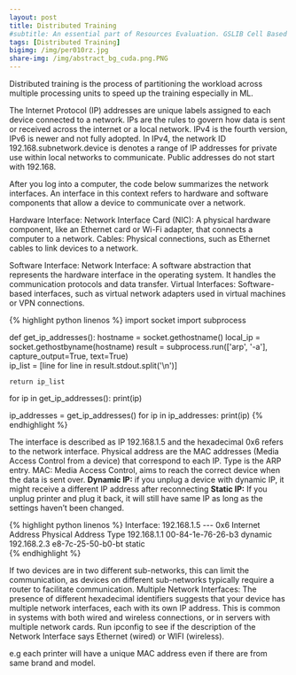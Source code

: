 ```yaml
---
layout: post
title: Distributed Training
#subtitle: An essential part of Resources Evaluation. GSLIB Cell Based Method.
tags: [Distributed Training]
bigimg: /img/per010rz.jpg
share-img: /img/abstract_bg_cuda.png.PNG
---
```


Distributed training is the process of partitioning the workload 
across multiple processing units to speed up the training especially
in ML.

The Internet Protocol (IP) addresses are unique labels assigned to each device connected to a network. IPs
 are the rules to govern how data is sent or received across the internet or a local network. IPv4 is the 
 fourth version, IPv6 is newer and not fully adopted. In IPv4, the network ID 192.168.subnetwork.device is denotes a range 
 of IP addresses for private use within local networks to communicate. Public addresses do not start with 192.168.
 
After you log into a computer, the code below summarizes the network interfaces. An interface in this context 
refers to hardware and software components that allow a device to communicate over a network. 

Hardware Interface:
Network Interface Card (NIC): A physical hardware component, like an Ethernet card or Wi-Fi adapter, that connects a computer to a network.
Cables: Physical connections, such as Ethernet cables to link devices to a network.

Software Interface:
Network Interface: A software abstraction that represents the hardware interface in the operating system. It handles the communication protocols and data transfer.
Virtual Interfaces: Software-based interfaces, such as virtual network adapters used in virtual machines or VPN connections.

{% highlight python linenos %}
import socket
import subprocess

def get_ip_addresses():
    hostname = socket.gethostname()
    local_ip = socket.gethostbyname(hostname)
    result = subprocess.run(['arp', '-a'], capture_output=True, text=True)  
    ip_list = [line for line in result.stdout.split('\n')]
    
    return ip_list

for ip in get_ip_addresses():
    print(ip)

ip_addresses = get_ip_addresses()
for ip in ip_addresses:
    print(ip)
{% endhighlight %}

The interface is described as IP 192.168.1.5 and the hexadecimal 0x6 refers to the network interface. 
Physical address are the MAC addresses (Media Access Control from a device) that correspond to each IP. Type is the ARP entry.
MAC: Media Access Control, aims to reach the correct device when the data is sent over. 
**Dynamic IP:** if you unplug a device with dynamic IP, it might receive a different IP address after reconnecting
**Static IP:** If you unplug printer and plug it back, it will still have same IP as long as the settings haven’t been changed.

{% highlight python linenos %}
Interface: 192.168.1.5 --- 0x6
  Internet Address      Physical Address      Type
  192.168.1.1           00-84-1e-76-26-b3     dynamic   
  192.168.2.3           e8-7c-25-50-b0-bt     static   
{% endhighlight %}  

If two devices are in two different sub-networks, this can limit the communication, as devices on different sub-networks typically require a router to facilitate communication.
Multiple Network Interfaces: The presence of different hexadecimal identifiers suggests that your device has multiple network interfaces, each with its own IP address. This is common in systems with both wired and wireless connections, or in servers with multiple network cards.
Run ipconfig to see if the description of the Network Interface says Ethernet (wired) or WIFI (wireless).





e.g each printer will have a unique MAC address even if there are from same brand and model.